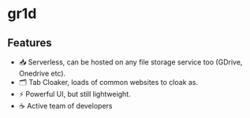 # gr1d

## Features
- 📥 Serverless, can be hosted on any file storage service too (GDrive, Onedrive etc).
- 🗂️ Tab Cloaker, loads of common websites to cloak as.
- ⚡ Powerful UI, but still lightweight.
- ☕ Active team of developers